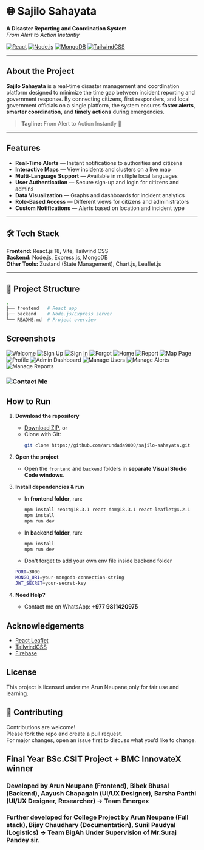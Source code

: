 # 🌐 Sajilo Sahayata

**A Disaster Reporting and Coordination System**  
_From Alert to Action Instantly_

[![React](https://img.shields.io/badge/React-18-blue)](https://react.dev/)
[![Node.js](https://img.shields.io/badge/Node.js-18-green)](https://nodejs.org/)
[![MongoDB](https://img.shields.io/badge/MongoDB-Database-green)](https://www.mongodb.com/)
[![TailwindCSS](https://img.shields.io/badge/TailwindCSS-4-blue)](https://tailwindcss.com/)

---

## About the Project

**Sajilo Sahayata** is a real-time disaster management and coordination platform designed to minimize the time gap between incident reporting and government response. By connecting citizens, first responders, and local government officials on a single platform, the system ensures **faster alerts**, **smarter coordination**, and **timely actions** during emergencies.

> **Tagline:** From Alert to Action Instantly 🚨

---

## Features

- **Real-Time Alerts** — Instant notifications to authorities and citizens
- **Interactive Maps** — View incidents and clusters on a live map
- **Multi-Language Support** — Available in multiple local languages
- **User Authentication** — Secure sign-up and login for citizens and admins
- **Data Visualization** — Graphs and dashboards for incident analytics
- **Role-Based Access** — Different views for citizens and administrators
- **Custom Notifications** — Alerts based on location and incident type

---

## 🛠 Tech Stack

**Frontend:** React.js 18, Vite, Tailwind CSS  
**Backend:** Node.js, Express.js, MongoDB  
**Other Tools:** Zustand (State Management), Chart.js, Leaflet.js

---

## 📂 Project Structure

```bash
.
├── frontend   # React app
├── backend    # Node.js/Express server
└── README.md  # Project overview
```

## Screenshots

![Welcome](./assets/screenshots/welcome.png)
![Sign Up](./assets/screenshots/signup.png)
![Sign In](./assets/screenshots/signin.png)
![Forgot](./assets/screenshots/signin.png)
![Home](./assets/screenshots/home.png)
![Report](./assets/screenshots/report.png)
![Map Page](./assets/screenshots/map.png)
![Profile](./assets/screenshots/profile.png)
![Admin Dashboard](./assets/screenshots/admin-dashboard.png)
![Manage Users](./assets/screenshots/manage-users.png)
![Manage Alerts](./assets/screenshots/manage-alerts.png)
![Manage Reports](./assets/screenshots/manage-reports.png)

### ![Contact Me](https://arunneupane.netlify.app)

## How to Run

1. **Download the repository**

   - [Download ZIP](https://github.com/arundada9000/sajilo-sahayata/archive/refs/heads/main.zip), or
   - Clone with Git:
     ```bash
     git clone https://github.com/arundada9000/sajilo-sahayata.git
     ```

2. **Open the project**

   - Open the `frontend` and `backend` folders in **separate Visual Studio Code windows**.

3. **Install dependencies & run**

   - In **frontend folder**, run:
     ```bash
     npm install react@18.3.1 react-dom@18.3.1 react-leaflet@4.2.1
     npm install
     npm run dev
     ```
   - In **backend folder**, run:
     ```bash
     npm install
     npm run dev
     ```
   - Don't forget to add your own env file inside backend folder

   ```bash
   PORT=3000
   MONGO_URI=your-mongodb-connection-string
   JWT_SECRET=your-secret-key
   ```

4. **Need Help?**
   - Contact me on WhatsApp: **+977 9811420975**

## Acknowledgements

- [React Leaflet](https://react-leaflet.js.org/)
- [TailwindCSS](https://tailwindcss.com/)
- [Firebase](https://firebase.google.com/)

## License

This project is licensed under me Arun Neupane,only for fair use and learning.

## 🤝 Contributing

Contributions are welcome!  
Please fork the repo and create a pull request.  
For major changes, open an issue first to discuss what you’d like to change.

## Final Year BSc.CSIT Project + BMC InnovateX winner

### Developed by Arun Neupane (Frontend), Bibek Bhusal (Backend), Aayush Chapagain (UI/UX Designer), Barsha Panthi (UI/UX Designer, Researcher) -> Team Emergex

### Further developed for College Project by Arun Neupane (Full stack), Bijay Chaudhary (Documentation), Sunil Paudyal (Logistics) -> Team BigAh Under Supervision of Mr.Suraj Pandey sir.
